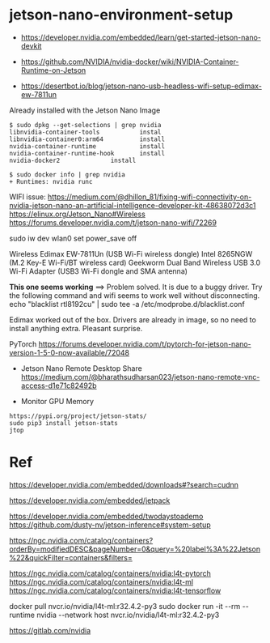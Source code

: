 # jetson-nano-environment-setup


- https://developer.nvidia.com/embedded/learn/get-started-jetson-nano-devkit

- https://github.com/NVIDIA/nvidia-docker/wiki/NVIDIA-Container-Runtime-on-Jetson
- https://desertbot.io/blog/jetson-nano-usb-headless-wifi-setup-edimax-ew-7811un

Already installed with the Jetson Nano Image

```
$ sudo dpkg --get-selections | grep nvidia
libnvidia-container-tools			instal
libnvidia-container0:arm64			install
nvidia-container-runtime			install
nvidia-container-runtime-hook		install
nvidia-docker2				install

$ sudo docker info | grep nvidia
+ Runtimes: nvidia runc
```


WIFI issue:
https://medium.com/@dhillon_81/fixing-wifi-connectivity-on-nvidia-jetson-nano-an-artificial-intelligence-developer-kit-48638072d3c1
https://elinux.org/Jetson_Nano#Wireless
https://forums.developer.nvidia.com/t/jetson-nano-wifi/72269

sudo iw dev wlan0 set power_save off

Wireless
Edimax EW-7811Un (USB Wi-Fi wireless dongle)
Intel 8265NGW (M.2 Key-E Wi-Fi/BT wireless card)
Geekworm Dual Band Wireless USB 3.0 Wi-Fi Adapter (USB3 Wi-Fi dongle and SMA antenna)

**This one seems working** ==>
Problem solved. It is due to a buggy driver. Try the following command and wifi seems to work well without disconnecting. echo "blacklist rtl8192cu" | sudo tee -a /etc/modprobe.d/blacklist.conf


Edimax worked out of the box. Drivers are already in image, so no need to install anything extra. Pleasant surprise.



PyTorch
https://forums.developer.nvidia.com/t/pytorch-for-jetson-nano-version-1-5-0-now-available/72048

- Jetson Nano Remote Desktop Share
https://medium.com/@bharathsudharsan023/jetson-nano-remote-vnc-access-d1e71c82492b


- Monitor GPU Memory

```
https://pypi.org/project/jetson-stats/
sudo pip3 install jetson-stats
jtop
```

# Ref

https://developer.nvidia.com/embedded/downloads#?search=cudnn

https://developer.nvidia.com/embedded/jetpack

https://developer.nvidia.com/embedded/twodaystoademo
https://github.com/dusty-nv/jetson-inference#system-setup


https://ngc.nvidia.com/catalog/containers?orderBy=modifiedDESC&pageNumber=0&query=%20label%3A%22Jetson%22&quickFilter=containers&filters=


https://ngc.nvidia.com/catalog/containers/nvidia:l4t-pytorch
https://ngc.nvidia.com/catalog/containers/nvidia:l4t-ml
https://ngc.nvidia.com/catalog/containers/nvidia:l4t-tensorflow


docker pull nvcr.io/nvidia/l4t-ml:r32.4.2-py3
sudo docker run -it --rm --runtime nvidia --network host nvcr.io/nvidia/l4t-ml:r32.4.2-py3

https://gitlab.com/nvidia
